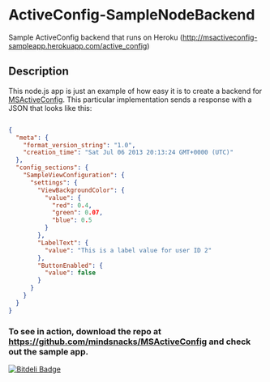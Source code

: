 ActiveConfig-SampleNodeBackend
====================================

Sample ActiveConfig backend that runs on Heroku (http://msactiveconfig-sampleapp.herokuapp.com/active_config)

## Description

This node.js app is just an example of how easy it is to create a backend
for [MSActiveConfig](https://github.com/mindsnacks/MSActiveConfig).
This particular implementation sends a response with a JSON that looks like this:

```json

{
  "meta": {
    "format_version_string": "1.0",
    "creation_time": "Sat Jul 06 2013 20:13:24 GMT+0000 (UTC)"
  },
  "config_sections": {
    "SampleViewConfiguration": {
      "settings": {
        "ViewBackgroundColor": {
          "value": {
            "red": 0.4,
            "green": 0.07,
            "blue": 0.5
          }
        },
        "LabelText": {
          "value": "This is a label value for user ID 2"
        },
        "ButtonEnabled": {
          "value": false
        }
      }
    }
  }
}
```

### To see in action, download the repo at https://github.com/mindsnacks/MSActiveConfig and check out the sample app.

[![Bitdeli Badge](https://d2weczhvl823v0.cloudfront.net/JaviSoto/activeconfig-samplenodebackend/trend.png)](https://bitdeli.com/free "Bitdeli Badge")

